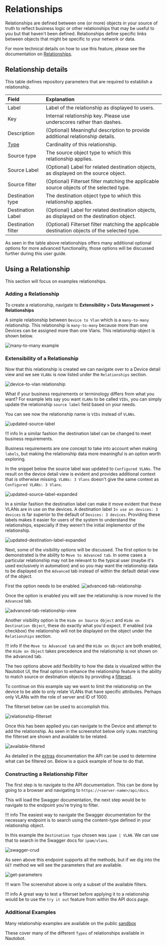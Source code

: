 # Relationships

Relationships are defined between one (or more) objects in your source of truth to reflect business logic or other relationships that may be useful to you but that haven't been defined. Relationships define specific links between objects that might be specific to your network or data.

For more technical details on how to use this feature, please see the documentation on [Relationships](../models/extras/relationship.md).

## Relationship details

This table defines repository parameters that are required to establish a relationship.

|Field|Explanation|
|:--|:--|
|Label|Label of the relationship as displayed to users.|
|Key|Internal relationship key. Please use underscores rather than dashes.|
|Description|(Optional) Meaningful description to provide additional relationship details.|
|[Type](../models/extras/relationship.md#relationship-types)|Cardinality of this relationship.|
|Source type|The source object type to which this relationship applies.|
|Source Label|(Optional) Label for related destination objects, as displayed on the source object.|
|Source filter|(Optional) Filterset filter matching the applicable source objects of the selected type.|
|Destination type|The destination object type to which this relationship applies.|
|Destination Label|(Optional) Label for related destination objects, as displayed on the destination object.|
|Destination filter|(Optional) Filterset filter matching the applicable destination objects of the selected type.|

As seen in the table above relationships offers many additional optional options for more advanced functionality, those options will be discussed further during this user guide.

## Using a Relationship

This section will focus on examples relationships.

### Adding a Relationship

To create a relationship, navigate to **Extensibility > Data Management > Relationships**

A simple relationship between `Device to Vlan` which is a `many-to-many` relationship. This relationship is `many-to-many` because more than one Devices can be assigned more than one Vlans. This relationship object is shown below.

![many-to-many example](./images/relationships/01-relationships.png)

### Extensibility of a Relationship

Now that this relationship is created we can navigate over to a Device detail view and we see `VLANs` is now listed under the `Relationships` section.

![device-to-vlan relationship](./images/relationships/02-relationships.png)

What if your business requirements or terminology differs from what you want? For example lets say you want `VLANs` to be called `VIDs`, you can simply update the relationship `source label` field based on your needs.

You can see now the relationship name is `VIDs` instead of `VLANs`.

![updated-source-label](./images/relationships/03-relationships.png)

!!! info
    In a similar fashion the destination label can be changed to meet business requirements.

Business requirements are one concept to take into account when making `labels`, but making the relationship data more meaningful is an option worth exploring.

In the snippet below the source label was updated to `Configured VLANs`. The result on the device detail view is evident and provides additional context that is otherwise missing. `VLANs: 3 Vlans` doesn't give the same context as `Configured VLANs: 3 Vlans`.

![updated-source-label-expanded](./images/relationships/10-relationships.png)

In a similar fashion the destination label can make it move evident that these VLANs are in use on the devices. A destination label `In use on devices: 3 devices` is far superior to the default of `Devices: 3 devices`. Providing these labels makes it easier for users of the system to understand the relationships, especially if they weren't the initial implementor of the relationship.

![updated-destination-label-expanded](./images/relationships/11-relationships.png)

Next, some of the visibility options will be discussed. The first option to be demonstrated is the ability to `Move to Advanced tab`. In some cases a particular relationship may not be relevant to the typical user (maybe it's used exclusively in automation) and so you may want the relationship data to be displayed on the `Advanced` tab instead of within the default detail view of the object.

First the option needs to be enabled.
![advanced-tab-relationship](./images/relationships/04-relationships.png)

Once the option is enabled you will see the relationship is now moved to the `Advanced` tab.

![advanced-tab-relationship-view](./images/relationships/05-relationships.png)

Another visibility option is the `Hide on Source Object` and `Hide on Destination Object`, these do exactly what you'd expect. If enabled (via checkbox) the relationship will not be displayed on the object under the `Relationships` section.

!!! info
    If the `Move to Advanced tab` and the `Hide on Object` are both enabled, the `Hide on Object` takes precedence and the relationship is not shown on the advanced tab.

The two options above add flexibility to how the data is visualized within the Nautobot UI, the final option to enhance the relationship feature is the ability to match source or destination objects by providing a [filterset](../models/extras/relationship.md#relationship-filters).

To continue on this example say we want to limit the relationship on the device to be able to only relate VLANs that have specific attributes. Perhaps only VLANs with the role of server and ID of 1000.

The filterset below can be used to accomplish this.

![relationship-filterset](./images/relationships/06-relationships.png)

Once this has been applied you can navigate to the Device and attempt to add the relationship. As seen in the screenshot below only `VLANs` matching the filterset are shown and available to be related.

![available-filtered](./images/relationships/07-relationships.png)

As detailed in the [extras](https://docs.nautobot.com/projects/core/en/stable/models/extras/relationship/) documentation the API can be used to determine what can be filtered on. Below is a quick example of how to do that.

### Constructing a Relationship Filter

The first step is to navigate to the API documentation. This can be done by going to a browser and navigating to `https://<server-name>/api/docs`.

This will load the Swagger documentation, the next step would be to navigate to the endpoint you're trying to filter.

!!! info
    The easiest way to navigate the Swagger documentation for the necessary endpoint is to search using the content-type defined in your relationship object.

In this example the `Destination type` chosen was `ipam | VLAN`. We can use that to search in the Swagger docs for `ipam/vlans`.

![swagger-crud](./images/relationships/08-relationships.png)

As seen above this endpoint supports all the methods, but if we dig into the `GET` method we will see the parameters that are available.

![get-parameters](./images/relationships/09-relationships.png)

!!! warn
    The screenshot above is only a subset of the available filters.

!!! info
    A great way to test a filterset before applying it to a relationship would be to use the `try it out` feature from within the API docs page.

### Additional Examples

Many relationship examples are available on the public [sandbox](https://demo.nautobot.com/extras/relationships/)

These cover many of the different `Types` of relationships available in Nautobot.
